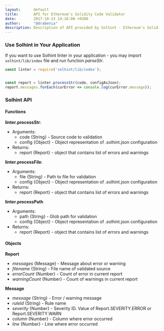 ```yaml
---
layout:      default
title:       API for Ethereum's Solidity Code Validator
date:        2017-10-23 14:16:00 +0300
author:      "@drabenia"
description: Description of API provided by Solhint - Ethereum's Solidity Code Validator
---
```



### Use Solhint in Your Application

If you want to use Solhint linter in your application - you may import `solhint/lib/index` file and run function 
*parseStr*.


```javascript
const linter = require('solhint/lib/index');


const report = linter.processStr(code, configAsJson);
report.messages.forEach(curError => console.log(curError.message));
```

### Solhint API

#### Functions
   
  **linter.processStr**:
   
   - Arguments:
     - code {String} - Source code to validation
     - config {Object} - Object representation of .solhint.json configuration
   - Returns: 
     - report {Report} - object that contains list of errors and warnings
     
  **linter.processFile**:
   
   - Arguments:
     - file {String} - Path to file for validation
     - config {Object} - Object representation of .solhint.json configuration
   - Returns: 
     - report {Report} - object that contains list of errors and warnings
    
  **linter.processPath** 
  
   - Arguments:
     - path {String} - Glob path for validation
     - config {Object} - Object representation of .solhint.json configuration
   - Returns: 
     - report {Report} - object that contains list of errors and warnings
     
     
#### Objects

  **Report** 
  
   - *messages* {Message} - Message about error or warning
   - *filename* {String} - File name of validated source
   - *errorCount* {Number} - Count of error in current report
   - *warningCount* {Number} - Count of warnings in current report
   
  **Message**

   - *message* {String} - Error / warning message
   - *ruleId* {String} - Rule name
   - *severity* {Number} - Severity ID. Value of Report.SEVERITY.ERROR or Report.SEVERITY.WARN 
   - *column* {Number} - Column where error occurred
   - *line* {Number} - Line where error occurred
